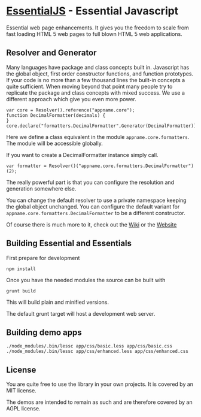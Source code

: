 [EssentialJS](http://essentialjs.com/) - Essential Javascript
================================

Essential web page enhancements. It gives you the freedom to scale from fast loading HTML 5 web pages to full blown HTML 5 web applications.

## Resolver and Generator

Many languages have package and class concepts built in. Javascript has the global object, first order constructor functions, and function prototypes.
If your code is no more than a few thousand lines the built-in concepts a quite sufficient. 
When moving beyond that point many people try to replicate the package and class concepts with mixed success. We use a different approach which give you even more power.

    var core = Resolver().reference("appname.core");
    function DecimalFormatter(decimals) {
    }
    core.declare("formatters.DecimalFormatter",Generator(DecimalFormatter));

Here we define a class equivalent in the module `appname.core.formatters`. The module will be accessible globally.

If you want to create a DecimalFormatter instance simply call.

    var formatter = Resolver()("appname.core.formatters.DecimalFormatter")(2);

The really powerful part is that you can configure the resolution and generation somewhere else.

You can change the default resolver to use a private namespace keeping the global object unchanged.
You can configure the default variant for `appname.core.formatters.DecimalFormatter` to be a different constructor.

Of course there is much more to it, check out the [Wiki](http://github.com/essentialjs/EssentialJs/Wiki)
or the [Website](http://essentialjs.com)

## Building Essential and Essentials

First prepare for development

    npm install

Once you have the needed modules the source can be built with

    grunt build

This will build plain and minified versions.

The default grunt target will host a development web server.


## Building demo apps

    ./node_modules/.bin/lessc app/css/basic.less app/css/basic.css
    ./node_modules/.bin/lessc app/css/enhanced.less app/css/enhanced.css

## License

You are quite free to use the library in your own projects. It is covered by an MIT license.

The demos are intended to remain as such and are therefore covered by an AGPL license.
